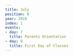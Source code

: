 ```yaml
---
title: July
position: 0
year: 2018
index: 1
events:
- day: 7
  title: Parents Orientation
- day: 9
  title: First Day of Classes
---
```


